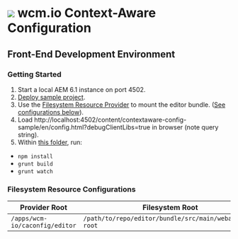 <img src="http://wcm.io/images/favicon-16@2x.png"/> wcm.io Context-Aware Configuration
======

## Front-End Development Environment

### Getting Started

1. Start a local AEM 6.1 instance on port 4502.
2. [Deploy sample project](../../sample-app).
3. Use the [Filesystem Resource Provider](http://sling.apache.org/documentation/bundles/accessing-filesystem-resources-extensions-fsresource.html) to mount the editor bundle. ([See configurations below](#filesystem-resource-configurations)).
4. Load http://localhost:4502/content/contextaware-config-sample/en/config.html?debugClientLibs=true in browser (note query string).
5. Within [this folder](./), run:
  * `npm install`
  * `grunt build`
  * `grunt watch`

### Filesystem Resource Configurations

| Provider Root                            | Filesystem Root                                               |
| ---------------------------------------- | ------------------------------------------------------------- |
| `/apps/wcm-io/caconfig/editor`           | `/path/to/repo/editor/bundle/src/main/webapp/app-root`        |